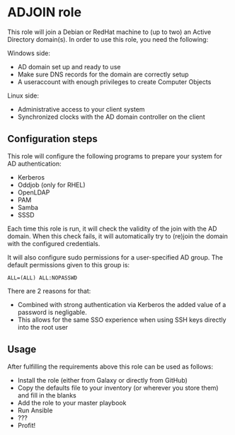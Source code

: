 # ADJOIN role
This role will join a Debian or RedHat machine to (up to two) an Active
Directory domain(s). In order to use this role, you need the following:

Windows side:
* AD domain set up and ready to use
* Make sure DNS records for the domain are correctly setup
* A useraccount with enough privileges to create Computer Objects

Linux side:
* Administrative access to your client system
* Synchronized clocks with the AD domain controller on the client

## Configuration steps
This role will configure the following programs to prepare your system for AD
authentication:

* Kerberos
* Oddjob (only for RHEL)
* OpenLDAP
* PAM
* Samba
* SSSD

Each time this role is run, it will check the validity of the join with the AD
domain.  When this check fails, it will automatically try to (re)join the domain
with the configured credentials.

It will also configure sudo permissions for a user-specified AD group. The
default permissions given to this group is:

```
ALL=(ALL) ALL:NOPASSWD
```

There are 2 reasons for that:

* Combined with strong authentication via Kerberos the added value of a password
  is negligable.
* This allows for the same SSO experience when using SSH keys directly into the root user

## Usage
After fulfilling the requirements above this role can be used as follows:

* Install the role (either from Galaxy or directly from GitHub)
* Copy the defaults file to your inventory (or wherever you store them) and
  fill in the blanks
* Add the role to your master playbook
* Run Ansible
* ???
* Profit!

